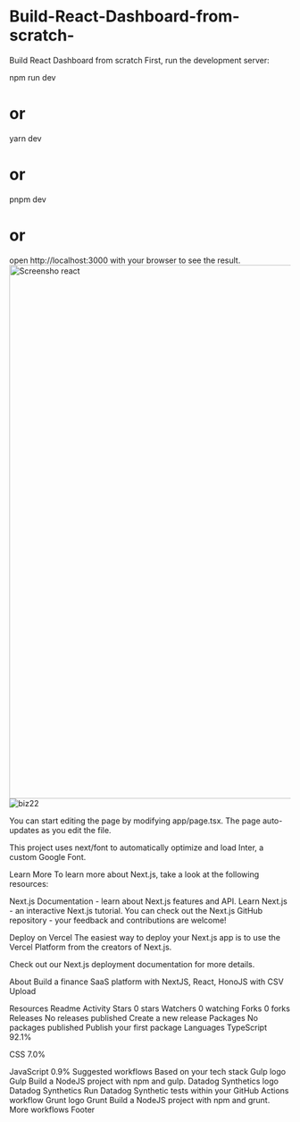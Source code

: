 # Build-React-Dashboard-from-scratch-
Build React Dashboard from scratch 
First, run the development server:

npm run dev
# or
yarn dev
# or
pnpm dev
# or
open http://localhost:3000 with your browser to see the result.
<img width="955" alt="Screensho react" src="https://github.com/user-attachments/assets/de3fd757-4012-4c52-a48f-b41583754169" />
![biz22](https://github.com/user-attachments/assets/c52b83ca-8b7f-4e94-9ddb-319bb54dfe61)




You can start editing the page by modifying app/page.tsx. The page auto-updates as you edit the file.

This project uses next/font to automatically optimize and load Inter, a custom Google Font.

Learn More
To learn more about Next.js, take a look at the following resources:

Next.js Documentation - learn about Next.js features and API.
Learn Next.js - an interactive Next.js tutorial.
You can check out the Next.js GitHub repository - your feedback and contributions are welcome!

Deploy on Vercel
The easiest way to deploy your Next.js app is to use the Vercel Platform from the creators of Next.js.

Check out our Next.js deployment documentation for more details.

About
Build a finance SaaS platform with NextJS, React, HonoJS with CSV Upload

Resources
 Readme
 Activity
Stars
 0 stars
Watchers
 0 watching
Forks
 0 forks
Releases
No releases published
Create a new release
Packages
No packages published
Publish your first package
Languages
TypeScript
92.1%
 
CSS
7.0%
 
JavaScript
0.9%
Suggested workflows
Based on your tech stack
Gulp logo
Gulp
Build a NodeJS project with npm and gulp.
Datadog Synthetics logo
Datadog Synthetics
Run Datadog Synthetic tests within your GitHub Actions workflow
Grunt logo
Grunt
Build a NodeJS project with npm and grunt.
More workflows
Footer
